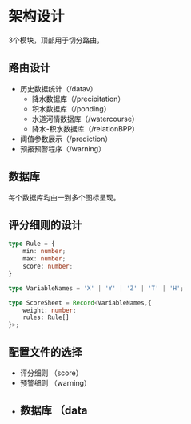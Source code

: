 # 架构设计

3个模块，顶部用于切分路由，

## 路由设计

- 历史数据统计（/datav）
	- 降水数据库（/precipitation）
	- 积水数据库（/ponding）
	- 水道河情数据库（/watercourse）
	- 降水-积水数据库（/relationBPP）
- 阈值参数展示（/prediction）
- 预报预警程序（/warning）

## 数据库

每个数据库均由一到多个图标呈现。


## 评分细则的设计

```ts
type Rule = {
	min: number;
	max: number;
	score: number;
}

type VariableNames = 'X' | 'Y' | 'Z' | 'T' | 'H';

type ScoreSheet = Record<VariableNames,{
	weight: number;
	rules: Rule[]
}>;
```

## 配置文件的选择

- 评分细则 （score）
- 预警细则	（warning）
- 数据库		（data
  - 